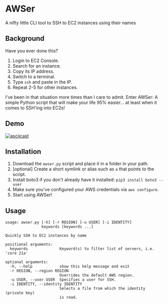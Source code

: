 # AWSer
A nifty little CLI tool to SSH to EC2 instances using their names

## Background
Have you ever done this?
1. Login to EC2 Console.
2. Search for an instance.
3. Copy its IP address.
4. Switch to a terminal.
5. Type `ssh` and paste in the IP.
6. Repeat 2-5 for other instances.

I've been in that situation more times than I care to admit. Enter AWSer: A simple Python script that will make your life 95% easier... at least when it comes to SSH'ing into EC2s!

## Demo
[![asciicast](https://asciinema.org/a/W9lHWY02nFwfkzSiYOy6RHXH5.svg)](https://asciinema.org/a/W9lHWY02nFwfkzSiYOy6RHXH5)

## Installation
1. Download the `awser.py` script and place it in a folder in your path.
2. [optional] Create a short symlink or alias such as `a` that points to the script.
3. Install boto3 if you don't already have it installed: `pip3 install boto3 --user`
4. Make sure you've configured your AWS credentials via `aws configure`.
5. Start using AWSer!

## Usage
```
usage: awser.py [-h] [-r REGION] [-u USER] [-i IDENTITY]
                keywords [keywords ...]

Quickly SSH to EC2 instances by name

positional arguments:
  keywords              Keyword(s) to filter list of servers, i.e. 'core 21a'

optional arguments:
  -h, --help            show this help message and exit
  -r REGION, --region REGION
                        Overrides the default AWS region.
  -u USER, --user USER  Specifies a user for SSH.
  -i IDENTITY, --identity IDENTITY
                        Selects a file from which the identity (private key)
                        is read.
```
